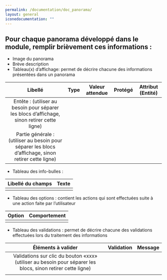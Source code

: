 ```yaml
---
permalink: /documentation/doc_panorama/
layout: general
iconedocumentation: ""
---
```



## Pour chaque panorama développé dans le module, remplir brièvement ces informations :

* Image du panorama
* Brève description
* Tableau(x) d’affichage:  permet de décrire chacune des informations présentées dans un panorama 

|   Libellé |                                      Type                 | Valeur attendue | Protégé  | Attribut (Entité)|
|:-------------------------------------------------------------------------------------------------------:|:---------------:| :---------------:|:---------------:|:---------------:|
|Entête : (utiliser au besoin pour séparer les blocs d’affichage, sinon retirer cette ligne)| 
|Partie générale : (utiliser au besoin pour séparer les blocs d’affichage, sinon retirer cette ligne)| 


* Tableau des info-bulles :

|   Libellé du champs |                                     Texte                 | 
|:---------------------------------------:|:---------------:| 
| |  

* Tableau des options : contient les actions qui sont effectuées suite à une action faite par l’utilisateur

|   Option |                                     Comportement                | 
|:---------------------------------------:|:---------------:| 
| |  

* Tableau des validations : permet de décrire chacune des validations effectuées lors du traitement des informations 

|  Éléments à valider |                                     Validation               |   Message | 
|:---------------------------------------:|:---------------:| :---------------:|
| Validations sur clic du bouton «xxx» (utiliser au besoin pour séparer les blocs, sinon retirer cette ligne) | 
| |   |
